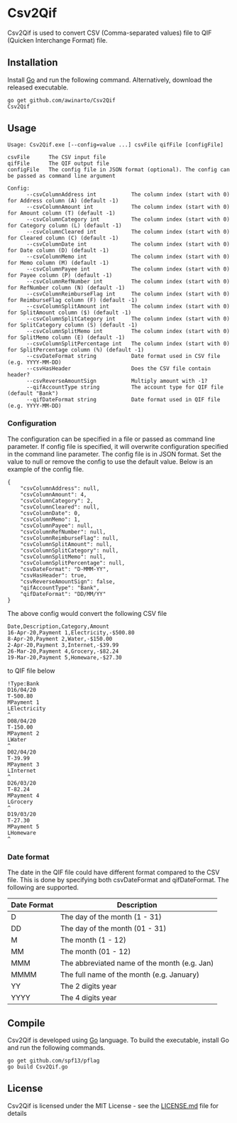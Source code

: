 # Csv2Qif

Csv2Qif is used to convert CSV (Comma-separated values) file to QIF (Quicken Interchange Format) file.

## Installation

Install [Go](https://golang.org) and run the following command. Alternatively, download the released executable. 

```
go get github.com/awinarto/Csv2Qif
Csv2Qif 
```

## Usage

```
Usage: Csv2Qif.exe [--config=value ...] csvFile qifFile [configFile]

csvFile      The CSV input file
qifFile      The QIF output file
configFile   The config file in JSON format (optional). The config can be passed as command line argument

Config:
      --csvColumnAddress int           The column index (start with 0) for Address column (A) (default -1)
      --csvColumnAmount int            The column index (start with 0) for Amount column (T) (default -1)
      --csvColumnCategory int          The column index (start with 0) for Category column (L) (default -1)
      --csvColumnCleared int           The column index (start with 0) for Cleared column (C) (default -1)
      --csvColumnDate int              The column index (start with 0) for Date column (D) (default -1)
      --csvColumnMemo int              The column index (start with 0) for Memo column (M) (default -1)
      --csvColumnPayee int             The column index (start with 0) for Payee column (P) (default -1)
      --csvColumnRefNumber int         The column index (start with 0) for RefNumber column (N) (default -1)
      --csvColumnReimburseFlag int     The column index (start with 0) for ReimburseFlag column (F) (default -1)
      --csvColumnSplitAmount int       The column index (start with 0) for SplitAmount column ($) (default -1)
      --csvColumnSplitCategory int     The column index (start with 0) for SplitCategory column (S) (default -1)
      --csvColumnSplitMemo int         The column index (start with 0) for SplitMemo column (E) (default -1)
      --csvColumnSplitPercentage int   The column index (start with 0) for SplitPercentage column (%) (default -1)
      --csvDateFormat string           Date format used in CSV file (e.g. YYYY-MM-DD)
      --csvHasHeader                   Does the CSV file contain header?
      --csvReverseAmountSign           Multiply amount with -1?
      --qifAccountType string          The account type for QIF file (default "Bank")
      --qifDateFormat string           Date format used in QIF file (e.g. YYYY-MM-DD)
```

### Configuration

The configuration can be specified in a file or passed as command line parameter. If config file is specified, it will overwrite configuration specified in the command line parameter. The config file is in JSON format. Set the value to null or remove the config to use the default value. Below is an example of the config file.

```
{
    "csvColumnAddress": null,
    "csvColumnAmount": 4,
    "csvColumnCategory": 2,
    "csvColumnCleared": null,
    "csvColumnDate": 0,
    "csvColumnMemo": 1,
    "csvColumnPayee": null,
    "csvColumnRefNumber": null,
    "csvColumnReimburseFlag": null,
    "csvColumnSplitAmount": null,
    "csvColumnSplitCategory": null,
    "csvColumnSplitMemo": null,
    "csvColumnSplitPercentage": null,
    "csvDateFormat": "D-MMM-YY",
    "csvHasHeader": true,
    "csvReverseAmountSign": false,
    "qifAccountType": "Bank",
    "qifDateFormat": "DD/MM/YY"
}
```

The above config would convert the following CSV file

```
Date,Description,Category,Amount
16-Apr-20,Payment 1,Electricity,-$500.80
8-Apr-20,Payment 2,Water,-$150.00
2-Apr-20,Payment 3,Internet,-$39.99
26-Mar-20,Payment 4,Grocery,-$82.24
19-Mar-20,Payment 5,Homeware,-$27.30
```

to QIF file below

```
!Type:Bank
D16/04/20
T-500.80
MPayment 1
LElectricity
^
D08/04/20
T-150.00
MPayment 2
LWater
^
D02/04/20
T-39.99
MPayment 3
LInternet
^
D26/03/20
T-82.24
MPayment 4
LGrocery
^
D19/03/20
T-27.30
MPayment 5
LHomeware
^
```

### Date format

The date in the QIF file could have different format compared to the CSV file. This is done by specifying both csvDateFormat and qifDateFormat. The following are supported.

| Date Format | Description                                  |
| ----------- | -------------------------------------------- |
| D           | The day of the month (1 - 31)                |
| DD          | The day of the month (01 - 31)               |
| M           | The month (1 - 12)                           |
| MM          | The month (01 - 12)                          |
| MMM         | The abbreviated name of the month (e.g. Jan) |
| MMMM        | The full name of the month (e.g. January)    |
| YY          | The 2 digits year                            |
| YYYY        | The 4 digits year                            |

## Compile

Csv2Qif is developed using [Go](https://golang.org) language. To build the executable, install Go and run the following commands.

```
go get github.com/spf13/pflag
go build Csv2Qif.go 
```

## License

Csv2Qif is licensed under the MIT License - see the [LICENSE.md](LICENSE.md) file for details
